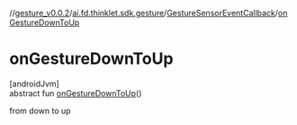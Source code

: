 //[gesture_v0.0.2](../../../index.md)/[ai.fd.thinklet.sdk.gesture](../index.md)/[GestureSensorEventCallback](index.md)/[onGestureDownToUp](on-gesture-down-to-up.md)

# onGestureDownToUp

[androidJvm]\
abstract fun [onGestureDownToUp](on-gesture-down-to-up.md)()

from down to up
